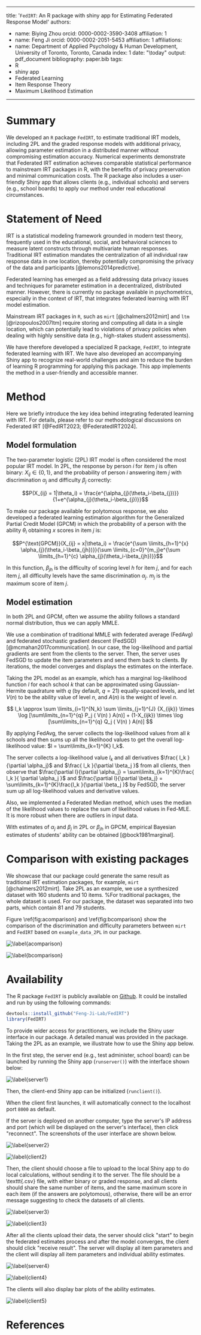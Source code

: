 
---
title: '``FedIRT``: An R package with shiny app for Estimating Federated Response Model'
authors:
- name: Biying Zhou
  orcid: 0000-0002-3590-3408
  affiliation: 1
- name: Feng Ji
  orcid: 0000-0002-2051-5453
  affiliation: 1
affiliations:
- name: Department of Applied Psychology & Human Development, University of Toronto, Toronto, Canada
  index: 1
date: "\\today"
output: pdf_document
bibliography: paper.bib
tags:
- R
- shiny app
- Federated Learning
- Item Response Theory
- Maximum Likelihood Estimation
<!-- header-includes:
  \usepackage{bm} -->
---

# Summary

We developed an `R` package `FedIRT`, to estimate traditional IRT models, including 2PL and the graded response models with additional privacy, allowing parameter estimation in a distributed manner without compromising estimation accuracy. Numerical experiments demonstrate that Federated IRT estimation achieves comparable statistical performance to mainstream IRT packages in R, with the benefits of privacy preservation and minimal communication costs. The R package also includes a user-friendly Shiny app that allows clients (e.g., individual schools) and servers (e.g., school boards) to apply our method under real educational circumstances. 

# Statement of Need

IRT is a statistical modeling framework grounded in modern test theory, frequently used in the educational, social, and behavioral sciences to measure latent constructs through multivariate human responses. Traditional IRT estimation mandates the centralization of all individual raw response data in one location, thereby potentially compromising the privacy of the data and participants [@lemons2014predictive]. 

Federated learning has emerged as a field addressing data privacy issues and techniques for parameter estimation in a decentralized, distributed manner. However, there is currently no package available in psychometrics, especially in the context of IRT, that integrates federated learning with IRT model estimation.

Mainstream IRT packages in `R`, such as `mirt` [@chalmers2012mirt] and `ltm` [@rizopoulos2007ltm] require storing and computing all data in a single location, which can potentially lead to violations of privacy policies when dealing with highly sensitive data (e.g., high-stakes student assessments).

We have therefore developed a specialized R package, `FedIRT`, to integrate federated learning with IRT. We have also developed an accompanying Shiny app to recognize real-world challenges and aim to reduce the burden of learning R programming for applying this package. This app implements the method in a user-friendly and accessible manner.

# Method

Here we briefly introduce the key idea behind integrating federated learning with IRT. For details, please refer to our methodological discussions on Federated IRT [@FedIRT2023; @FederatedIRT2024].

## Model formulation

The two-parameter logistic (2PL) IRT model is often considered the most popular IRT model. In 2PL, the response by person $i$ for item $j$ is often binary: $X_{ij} \in \{0,1\}$, and the probability of person $i$ answering item $j$ with discrimination $\alpha_j$ and difficulty $\beta_j$ correctly:

$$P(X_{ij} = 1|\theta_i) = \frac{e^{\alpha_{j}(\theta_i-\beta_{j})}}{1+e^{\alpha_{j}(\theta_i-\beta_{j})}}$$

To make our package available for polytomous response, we also developed a federated learning estimation algorithm for the Generalized Partial Credit Model (GPCM) in which the probability of a person with the ability $\theta_i$ obtaining $x$ scores in item $j$ is: 

$$P^{\text{GPCM}}(X_{ij} = x|\theta_i) = \frac{e^{\sum \limits_{h=1}^{x} \alpha_{j}(\theta_i-\beta_{jh})}}{\sum \limits_{c=0}^{m_j}e^{\sum \limits_{h=1}^{c} \alpha_{j}(\theta_i-\beta_{jh})}}$$

In this function, $\beta_{jh}$ is the difficulty of scoring level $h$ for item $j$, and for each item $j$, all difficulty levels have the same discrimination $\alpha_j$. $m_j$ is the maximum score of item $j$. 

## Model estimation

In both 2PL and GPCM, often we assume the ability follows a standard normal distribution, thus we can apply MMLE.

We use a combination of traditional MMLE with federated average (FedAvg) and federated stochastic gradient descent (FedSGD) [@mcmahan2017communication]. In our case, the log-likelihood and partial gradients are sent from the clients to the server. Then, the server uses FedSGD to update the item parameters and send them back to clients. By iterations, the model converges and displays the estimates on the interface. 

Taking the 2PL model as an example, which has a marginal log-likelihood function $l$ for each school $k$ that can be approximated using Gaussian-Hermite quadrature with $q$ (by default, $q = 21$) equally-spaced levels, and let $V(n)$ to be the ability value of level $n$, and $A(n)$ is the weight of level $n$.

$$ l_k \approx \sum \limits_{i=1}^{N_k} \sum \limits_{j=1}^{J} {X_{ijk}} \times \log [\sum\limits_{n=1}^{q} P_j ( V(n) ) A(n)] + (1-X_{ijk}) \times \log [\sum\limits_{n=1}^{q} Q_j ( V(n) ) A(n)] $$

By applying FedAvg, the server collects the log-likelihood values from all $k$ schools and then sums up all the likelihood values to get the overall log-likelihood value: $l = \sum\limits_{k=1}^{K} l_k$.

The server collects a log-likelihood value $l_k$ and all derivatives $\frac{ l_k }{\partial \alpha_j}$ and $\frac{ l_k }{\partial \beta_j }$ from all clients, then observe that $\frac{\partial l}{\partial \alpha_j} = \sum\limits_{k=1}^{K}\frac{ l_k }{ \partial \alpha_j }$ and $\frac{\partial l}{\partial \beta_j} = \sum\limits_{k=1}^{K}\frac{l_k }{\partial \beta_j }$ by FedSGD, the server sum up all log-likelihood values and derivative values. 

Also, we implemented a Federated Median method, which uses the median of the likelihood values to replace the sum of likelihood values in Fed-MLE. It is more robust when there are outliers in input data. 

With estimates of $\alpha_j$ and $\beta_j$ in 2PL or $\beta_{jh}$ in GPCM, empirical Bayesian estimates of students' ability can be obtained [@bock1981marginal]. 

# Comparison with existing packages

We showcase that our package could generate the same result as traditional IRT estimation packages, for example, `mirt` [@chalmers2012mirt]. Take 2PL as an example, we use a synthesized dataset with 160 students and 10 items. %For traditional packages, the whole dataset is used. For our package, the dataset was separated into two parts, which contain 81 and 79 students. 

Figure \ref{fig:acomparison} and \ref{fig:bcomparison} show the comparison of the discrimination and difficulty parameters between `mirt` and `FedIRT` based on `example_data_2PL` in our package.

![\label{acomparison}](acomparison.png)

![\label{bcomparison}](bcomparison.png)

# Availability

The R package ``FedIRT`` is publicly available on [Github](https://github.com/Feng-Ji-Lab/FedIRT). It could be installed and run by using the following commands:

``` r
devtools::install_github("Feng-Ji-Lab/FedIRT")
library(FedIRT)
```

To provide wider access for practitioners, we include the Shiny user interface in our package. A detailed manual was provided in the package. Taking the 2PL as an example, we illustrate how to use the Shiny app below.

In the first step, the server end (e.g., test administer, school board) can be launched by running the Shiny app (`runserver()`) with the interface shown below:

![\label{server1}](server1.png)

Then, the client-end Shiny app can be initialized (`runclient()`). 

When the client first launches, it will automatically connect to the localhost port `8000` as default. 

If the server is deployed on another computer, type the server's IP address and port (which will be displayed on the server's interface), then click "reconnect". The screenshots of the user interface are shown below. 

![\label{server2}](server2.png)

![\label{client2}](client2.png)

Then, the client should choose a file to upload to the local Shiny app to do local calculations, without sending it to the server. The file should be a \texttt{.csv} file, with either binary or graded response, and all clients should share the same number of items, and the same maximum score in each item (if the answers are polytomous), otherwise, there will be an error message suggesting to check the datasets of all clients.

![\label{server3}](server3.png)

![\label{client3}](client3.png)

After all the clients upload their data, the server should click "start" to begin the federated estimates process and after the model converges, the client should click "receive result". The server will display all item parameters and the client will display all item parameters and individual ability estimates. 

![\label{server4}](server4.png)

![\label{client4}](client4.png)

The clients will also display bar plots of the ability estimates. 

![\label{client5}](client5.png)

# References
